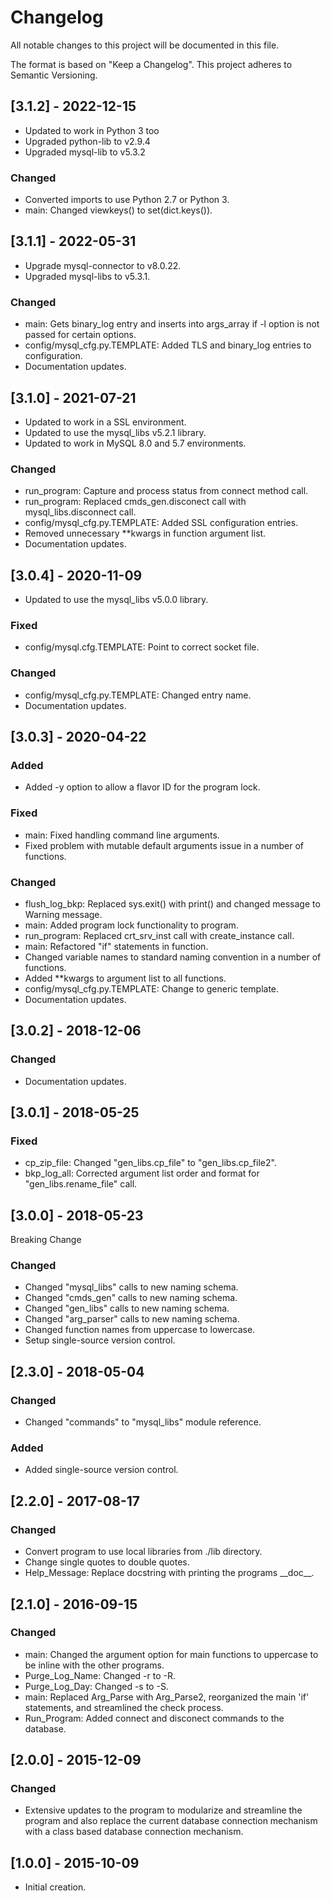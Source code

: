 # Changelog
All notable changes to this project will be documented in this file.

The format is based on "Keep a Changelog".  This project adheres to Semantic Versioning.


## [3.1.2] - 2022-12-15
- Updated to work in Python 3 too
- Upgraded python-lib to v2.9.4
- Upgraded mysql-lib to v5.3.2
 
### Changed
- Converted imports to use Python 2.7 or Python 3.
- main: Changed viewkeys() to set(dict.keys()).


## [3.1.1] - 2022-05-31
- Upgrade mysql-connector to v8.0.22.
- Upgraded mysql-libs to v5.3.1.

### Changed
- main: Gets binary_log entry and inserts into args_array if -l option is not passed for certain options.
- config/mysql_cfg.py.TEMPLATE: Added TLS and binary_log entries to configuration.
- Documentation updates.


## [3.1.0] - 2021-07-21
- Updated to work in a SSL environment.
- Updated to use the mysql_libs v5.2.1 library.
- Updated to work in MySQL 8.0 and 5.7 environments.

### Changed
- run_program:  Capture and process status from connect method call.
- run_program:  Replaced cmds_gen.disconect call with mysql_libs.disconnect call.
- config/mysql_cfg.py.TEMPLATE: Added SSL configuration entries.
- Removed unnecessary \*\*kwargs in function argument list.
- Documentation updates.


## [3.0.4] - 2020-11-09
- Updated to use the mysql_libs v5.0.0 library.

### Fixed
- config/mysql.cfg.TEMPLATE:  Point to correct socket file.

### Changed
- config/mysql_cfg.py.TEMPLATE:  Changed entry name.
- Documentation updates.


## [3.0.3] - 2020-04-22
### Added
- Added -y option to allow a flavor ID for the program lock.

### Fixed
- main:  Fixed handling command line arguments.
- Fixed problem with mutable default arguments issue in a number of functions.

### Changed
- flush_log_bkp:  Replaced sys.exit() with print() and changed message to Warning message.
- main:  Added program lock functionality to program.
- run_program:  Replaced crt_srv_inst call with create_instance call.
- main:  Refactored "if" statements in function.
- Changed variable names to standard naming convention in a number of functions.
- Added \*\*kwargs to argument list to all functions.
- config/mysql_cfg.py.TEMPLATE:  Change to generic template.
- Documentation updates.


## [3.0.2] - 2018-12-06
### Changed
- Documentation updates.


## [3.0.1] - 2018-05-25
### Fixed
- cp_zip_file:  Changed "gen_libs.cp_file" to "gen_libs.cp_file2".
- bkp_log_all:  Corrected argument list order and format for "gen_libs.rename_file" call.


## [3.0.0] - 2018-05-23
Breaking Change

### Changed
- Changed "mysql_libs" calls to new naming schema.
- Changed "cmds_gen" calls to new naming schema.
- Changed "gen_libs" calls to new naming schema.
- Changed "arg_parser" calls to new naming schema.
- Changed function names from uppercase to lowercase.
- Setup single-source version control.


## [2.3.0] - 2018-05-04
### Changed
- Changed "commands" to "mysql_libs" module reference.

### Added
- Added single-source version control.


## [2.2.0] - 2017-08-17
### Changed
- Convert program to use local libraries from ./lib directory.
- Change single quotes to double quotes.
- Help_Message:  Replace docstring with printing the programs \_\_doc\_\_.


## [2.1.0] - 2016-09-15
### Changed
- main:  Changed the argument option for main functions to uppercase to be inline with the other programs.
- Purge_Log_Name:  Changed -r to -R.
- Purge_Log_Day:  Changed -s to -S.
- main:  Replaced Arg_Parse with Arg_Parse2, reorganized the main 'if' statements, and streamlined the check process.
- Run_Program:  Added connect and disconect commands to the database.


## [2.0.0] - 2015-12-09
### Changed
- Extensive updates to the program to modularize and streamline the program and also replace the current database connection mechanism with a class based database connection mechanism.


## [1.0.0] - 2015-10-09
- Initial creation.

